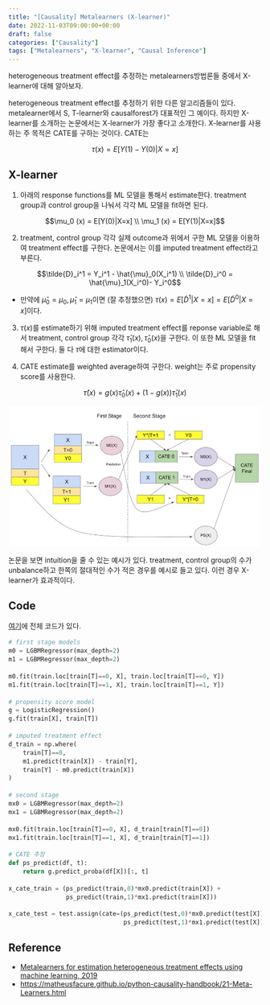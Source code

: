 ```yaml
---
title: "[Causality] Metalearners (X-learner)"
date: 2022-11-03T09:00:00+00:00
draft: false
categories: ["Causality"]
tags: ["Metalearners", "X-learner", "Causal Inference"]
---
```


heterogeneous treatment effect를 추정하는 metalearners방법론들 중에서 X-learner에 대해 알아보자.

<!--more-->

heterogeneous treatment effect를 추정하기 위한 다른 알고리즘들이 있다. metalearner에서 S, T-learner와 causalforest가 대표적인 그 예이다. 하지만 X-learner를 소개하는 논문에서는 X-learner가 가장 좋다고 소개한다. X-learner를 사용하는 주 목적은 CATE를 구하는 것이다. CATE는

$$\tau(x) = E[Y(1) - Y(0) | X=x]$$

## X-learner

1. 아래의 response functions를 ML 모델을 통해서 estimate한다. treatment group과 control group을 나눠서 각각 ML 모델을 fit하면 된다.

$$\mu_0 (x) = E[Y(0)|X=x] \\ \mu_1 (x) = E[Y(1)|X=x]$$

2. treatment, control group 각각 실제 outcome과 위에서 구한 ML 모델을 이용하여 treatment effect를 구한다. 논문에서는 이를 imputed treatment effect라고 부른다.

$$\tilde{D}_i^1 = Y_i^1 - \hat{\mu}_0(X_i^1) \\ \tilde{D}_i^0 = \hat{\mu}_1(X_i^0)- Y_i^0$$

- 만약에 $\hat{\mu}_0=\mu_0,\hat{\mu}_1=\mu_1$이면 (잘 추정했으면) $\tau(x)=E[\tilde{D}^1|X=x]=E[\tilde{D}^0|X=x]$이다.

3. $\tau(x)$를 estimate하기 위해 imputed treatment effect를 reponse variable로 해서 treatment, control group 각각 $\hat{\tau}_1(x),\hat{\tau}_0(x)$을 구한다. 이 또한 ML 모델을 fit해서 구한다. 둘 다 $\tau$에 대한 estimator이다.

4. CATE estimate를 weighted average하여 구한다. weight는 주로 propensity score를 사용한다.

$$\hat{\tau}(x)=g(x)\hat{\tau}_0(x) + (1-g(x))\hat{\tau}_1(x)$$

<center>
    <img src="https://github.com/minsoo9506/blog/blob/master/static/blog-imgs/causality_x_learner.png?raw=true"  width="500">
</center>

논문을 보면 intuition을 줄 수 있는 예시가 있다. treatment, control group의 수가 unbalance하고 한쪽의 절대적인 수가 적은 경우를 예시로 들고 있다. 이런 경우 X-learner가 효과적이다.

## Code

[여기](https://github.com/minsoo9506/causality-study/tree/master/heterogeneous_treatment_effect_estimation_tutorial)에 전체 코드가 있다.

```python
# first stage models
m0 = LGBMRegressor(max_depth=2)
m1 = LGBMRegressor(max_depth=2)

m0.fit(train.loc[train[T]==0, X], train.loc[train[T]==0, Y])
m1.fit(train.loc[train[T]==1, X], train.loc[train[T]==1, Y])

# propensity score model
g = LogisticRegression()
g.fit(train[X], train[T])

# imputed treatment effect
d_train = np.where(
    train[T]==0,
    m1.predict(train[X]) - train[Y],
    train[Y] - m0.predict(train[X])
)

# second stage
mx0 = LGBMRegressor(max_depth=2)
mx1 = LGBMRegressor(max_depth=2)

mx0.fit(train.loc[train[T]==0, X], d_train[train[T]==0])
mx1.fit(train.loc[train[T]==1, X], d_train[train[T]==1])

# CATE 추정
def ps_predict(df, t):
    return g.predict_proba(df[X])[:, t]

x_cate_train = (ps_predict(train,0)*mx0.predict(train[X]) +
                ps_predict(train,1)*mx1.predict(train[X]))

x_cate_test = test.assign(cate=(ps_predict(test,0)*mx0.predict(test[X]) +
                                ps_predict(test,1)*mx1.predict(test[X])))
```

## Reference

- [Metalearners for estimation heterogeneous treatment effects using machine learning, 2019](https://www.pnas.org/doi/epdf/10.1073/pnas.1804597116)
- https://matheusfacure.github.io/python-causality-handbook/21-Meta-Learners.html
